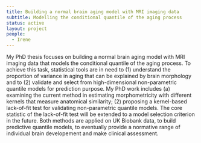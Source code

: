 ```yaml
---
title: Building a normal brain aging model with MRI imaging data
subtitle: Modelling the conditional quantile of the aging process
status: active
layout: project
people:
  - Irene
---
```


My PhD thesis focuses on building a normal brain aging model with MRI imaging data that models the conditional quantile of the aging process. To achieve this task,  statistical tools are in need to (1) understand the proportion of variance in aging that can be explained by brain morphology and to (2) validate and select from high-dimensional non-parametric quantile models for prediction purpose. My PhD work includes (a) examining the current method in estimating morphometricity with different kernels that measure anatomical similarity; (2) proposing a kernel-based lack-of-fit test for validating non-parametric quantile models. The core statistic of the lack-of-fit test will be extended to a model selection criterion in the future. Both methods are applied on UK Biobank data, to build predictive quantile models, to eventually provide a normative range of individual brain developement and make clinical assessment.

